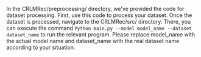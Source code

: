 In the CRLMRec/preprocessing/ directory, we've provided the code for dataset processing. 
First, use this code to process your dataset. 
Once the dataset is processed, navigate to the CRLMRec/src/ directory. There, you can execute the command  `Python main.py --model model_name --dataset dataset_name`  to run the relevant program. Please replace model_name with the actual model name and dataset_name with the real dataset name according to your situation.
